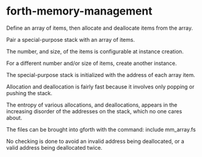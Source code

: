 # forth-memory-management
Define an array of items, then allocate and deallocate items from the array.

Pair a special-purpose stack with an array of items.

The number, and size, of the items is configurable at instance creation.

For a different number and/or size of items, create another instance.

The special-purpose stack is initialized with the address of each array item.

Allocation and deallocation is fairly fast because it involves only popping or pushing the stack.

The entropy of various allocations, and deallocations, appears in the increasing disorder of the
addresses on the stack, which no one cares about.

The files can be brought into gforth with the command: include mm_array.fs

No checking is done to avoid an invalid address being deallocated, 
or a valid address being deallocated twice.

